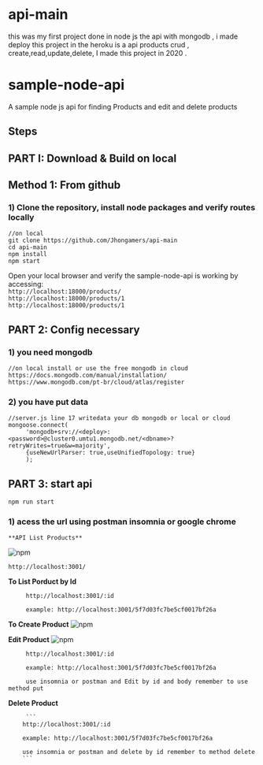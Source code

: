 # api-main

this was my first project done in node js 
the api with mongodb , i made deploy this project
in the heroku is a api products crud , create,read,update,delete,
I made this project in 2020 .

# sample-node-api  
A sample node js api for finding Products and edit and delete products    

## Steps
    

## PART I: Download & Build on local

## Method 1: From github
### 1) Clone the repository, install node packages  and verify routes locally

``` 
//on local
git clone https://github.com/Jhongamers/api-main
cd api-main
npm install
npm start
```

Open your local browser and verify the sample-node-api is working by accessing:     
`http://localhost:18000/products/`   
`http://localhost:18000/products/1`   
`http://localhost:18000/products/1`   


## PART 2: Config necessary

### 1) you need mongodb 

``` 
//on local install or use the free mongodb in cloud
https://docs.mongodb.com/manual/installation/
https://www.mongodb.com/pt-br/cloud/atlas/register
```
### 2) you have put data

``` 
//server.js line 17 writedata your db mongodb or local or cloud
mongoose.connect(
     'mongodb+srv://<deploy>:<password>@cluster0.umtu1.mongodb.net/<dbname>?retryWrites=true&w=majority',
     {useNewUrlParser: true,useUnifiedTopology: true}
     );

```

## PART 3: start api

``` npm run start ```

 ### 1) acess the url using postman insomnia or google chrome

    **API List Products**
    
  ![npm](./screenshots/api_get.jpg)
  
  ```http://localhost:3001/ ```


   **To List Porduct by Id**
   ```  
        http://localhost:3001/:id
        
        example: http://localhost:3001/5f7d03fc7be5cf0017bf26a
   ```


   **To Create Product**
    ![npm](./screenshots/api_post.jpg)



   **Edit Product**
        ![npm](./screenshots/api_put.jpg)
        
   ```  
        http://localhost:3001/:id
        
        example: http://localhost:3001/5f7d03fc7be5cf0017bf26a

        use insomnia or postman and Edit by id and body remember to use method put  
   ```

   **Delete Product**
     
    
    
    
         ```  
        http://localhost:3001/:id
        
        example: http://localhost:3001/5f7d03fc7be5cf0017bf26a

        use insomnia or postman and delete by id remember to method delete 
        ```





